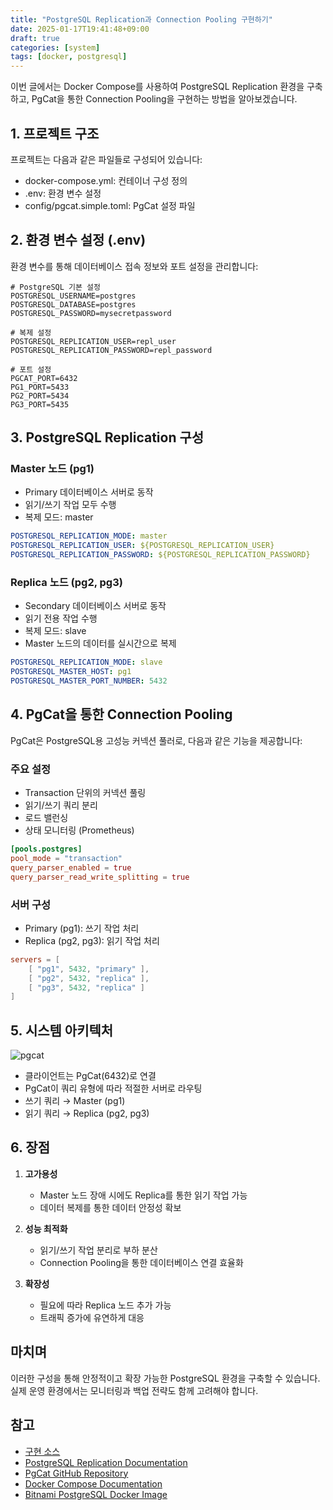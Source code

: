 ```yaml
---
title: "PostgreSQL Replication과 Connection Pooling 구현하기"
date: 2025-01-17T19:41:48+09:00
draft: true
categories: [system]
tags: [docker, postgresql]
---
```


이번 글에서는 Docker Compose를 사용하여 PostgreSQL Replication 환경을 구축하고, PgCat을 통한 Connection Pooling을 구현하는 방법을 알아보겠습니다.
<!--more-->

## 1. 프로젝트 구조

프로젝트는 다음과 같은 파일들로 구성되어 있습니다:
- docker-compose.yml: 컨테이너 구성 정의
- .env: 환경 변수 설정
- config/pgcat.simple.toml: PgCat 설정 파일

## 2. 환경 변수 설정 (.env)

환경 변수를 통해 데이터베이스 접속 정보와 포트 설정을 관리합니다:

```env
# PostgreSQL 기본 설정
POSTGRESQL_USERNAME=postgres
POSTGRESQL_DATABASE=postgres
POSTGRESQL_PASSWORD=mysecretpassword

# 복제 설정
POSTGRESQL_REPLICATION_USER=repl_user
POSTGRESQL_REPLICATION_PASSWORD=repl_password

# 포트 설정
PGCAT_PORT=6432
PG1_PORT=5433
PG2_PORT=5434
PG3_PORT=5435
```

## 3. PostgreSQL Replication 구성

### Master 노드 (pg1)
- Primary 데이터베이스 서버로 동작
- 읽기/쓰기 작업 모두 수행
- 복제 모드: master

```yaml
POSTGRESQL_REPLICATION_MODE: master
POSTGRESQL_REPLICATION_USER: ${POSTGRESQL_REPLICATION_USER}
POSTGRESQL_REPLICATION_PASSWORD: ${POSTGRESQL_REPLICATION_PASSWORD}
```

### Replica 노드 (pg2, pg3)
- Secondary 데이터베이스 서버로 동작
- 읽기 전용 작업 수행
- 복제 모드: slave
- Master 노드의 데이터를 실시간으로 복제

```yaml
POSTGRESQL_REPLICATION_MODE: slave
POSTGRESQL_MASTER_HOST: pg1
POSTGRESQL_MASTER_PORT_NUMBER: 5432
```

## 4. PgCat을 통한 Connection Pooling

PgCat은 PostgreSQL용 고성능 커넥션 풀러로, 다음과 같은 기능을 제공합니다:

### 주요 설정
- Transaction 단위의 커넥션 풀링
- 읽기/쓰기 쿼리 분리
- 로드 밸런싱
- 상태 모니터링 (Prometheus)

```toml
[pools.postgres]
pool_mode = "transaction"
query_parser_enabled = true
query_parser_read_write_splitting = true
```

### 서버 구성
- Primary (pg1): 쓰기 작업 처리
- Replica (pg2, pg3): 읽기 작업 처리

```toml
servers = [
    [ "pg1", 5432, "primary" ],
    [ "pg2", 5432, "replica" ],
    [ "pg3", 5432, "replica" ]
]
```

## 5. 시스템 아키텍처

![pgcat](/img/2025/2025-01-17/pgcat.excalidraw.png)
- 클라이언트는 PgCat(6432)로 연결
- PgCat이 쿼리 유형에 따라 적절한 서버로 라우팅
- 쓰기 쿼리 → Master (pg1)
- 읽기 쿼리 → Replica (pg2, pg3)

## 6. 장점

1. **고가용성**
   - Master 노드 장애 시에도 Replica를 통한 읽기 작업 가능
   - 데이터 복제를 통한 데이터 안정성 확보

2. **성능 최적화**
   - 읽기/쓰기 작업 분리로 부하 분산
   - Connection Pooling을 통한 데이터베이스 연결 효율화

3. **확장성**
   - 필요에 따라 Replica 노드 추가 가능
   - 트래픽 증가에 유연하게 대응

## 마치며

이러한 구성을 통해 안정적이고 확장 가능한 PostgreSQL 환경을 구축할 수 있습니다. 실제 운영 환경에서는 모니터링과 백업 전략도 함께 고려해야 합니다.

## 참고
- [구현 소스](https://github.com/gyuha/postgres_replica)
- [PostgreSQL Replication Documentation](https://www.postgresql.org/docs/current/warm-standby.html)
- [PgCat GitHub Repository](https://github.com/postgresml/pgcat)
- [Docker Compose Documentation](https://docs.docker.com/compose/)
- [Bitnami PostgreSQL Docker Image](https://hub.docker.com/r/bitnami/postgresql)